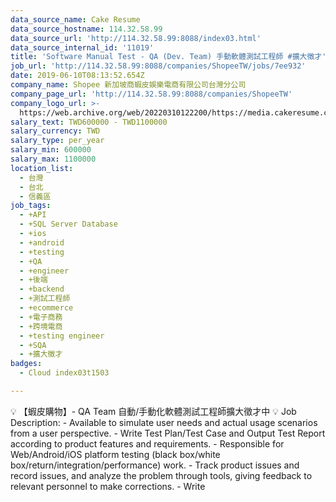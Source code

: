 ```yaml
---
data_source_name: Cake Resume
data_source_hostname: 114.32.58.99
data_source_url: 'http://114.32.58.99:8088/index03.html'
data_source_internal_id: '11019'
title: 'Software Manual Test - QA (Dev. Team) 手動軟體測試工程師 #擴大徵才'
job_url: 'http://114.32.58.99:8088/companies/ShopeeTW/jobs/7ee932'
date: 2019-06-10T08:13:52.654Z
company_name: Shopee 新加坡商蝦皮娛樂電商有限公司台灣分公司
company_page_url: 'http://114.32.58.99:8088/companies/ShopeeTW'
company_logo_url: >-
  https://web.archive.org/web/20220310122200/https://media.cakeresume.com/image/upload/s--HPkXNLP---/c_pad,fl_png8,h_200,w_200/v1560152414/i8d1cqdzwxq2jtvovavr.png
salary_text: TWD600000 - TWD1100000
salary_currency: TWD
salary_type: per_year
salary_min: 600000
salary_max: 1100000
location_list:
  - 台灣
  - 台北
  - 信義區
job_tags:
  - +API
  - +SQL Server Database
  - +ios
  - +android
  - +testing
  - +QA
  - +engineer
  - +後端
  - +backend
  - +測試工程師
  - +ecommerce
  - +電子商務
  - +跨境電商
  - +testing engineer
  - +SQA
  - +擴大徵才
badges:
  - Cloud index03t1503

---
```


💡 【蝦皮購物】- QA Team 自動/手動化軟體測試工程師擴大徵才中 💡 Job Description: - Available to simulate user needs and actual usage scenarios from a user perspective. - Write Test Plan/Test Case and Output Test Report according to product features and requirements. - Responsible for Web/Android/iOS platform testing (black box/white box/return/integration/performance) work. - Track product issues and record issues, and analyze the problem through tools, giving feedback to relevant personnel to make corrections. - Write 